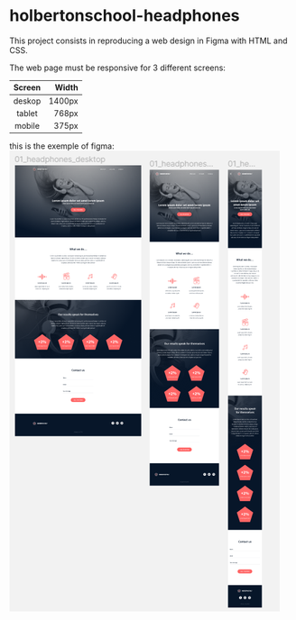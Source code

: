 # holbertonschool-headphones

This project consists in reproducing a web design in Figma with HTML and CSS.

The web page must be responsive for 3 different screens:

| Screen | Width |
|:--------:| -----:|
| deskop | 1400px |
| tablet | 768px |
| mobile | 375px |

this is the exemple of figma: ![Alt](/images/exemple.png)
